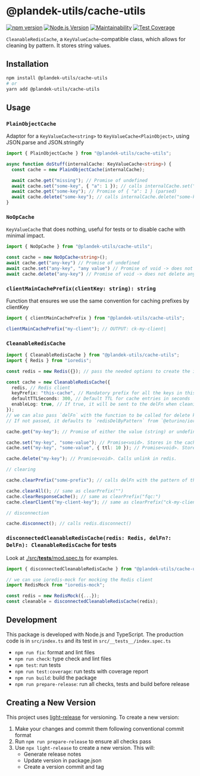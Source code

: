# @plandek-utils/cache-utils

[![npm version](https://badge.fury.io/js/%40eturino%2Fcache-utils.svg)](https://badge.fury.io/js/%40eturino%2Fcache-utils)
[![Node.js Version](https://img.shields.io/node/v/@eturino/cache-utils.svg)](https://nodejs.org)
[![Maintainability](https://api.codeclimate.com/v1/badges/f05fb327b37d0d69b030/maintainability)](https://codeclimate.com/github/plandek-utils/cache-utils/maintainability)
[![Test Coverage](https://api.codeclimate.com/v1/badges/f05fb327b37d0d69b030/test_coverage)](https://codeclimate.com/github/plandek-utils/cache-utils/test_coverage)

`CleanableRedisCache`, a `KeyValueCache`-compatible class, which allows for cleaning by pattern. It stores string values.

## Installation

```bash
npm install @plandek-utils/cache-utils
# or
yarn add @plandek-utils/cache-utils
```

## Usage

### `PlainObjectCache`

Adaptor for a `KeyValueCache<string>` to `KeyValueCache<PlainObject>`, using JSON.parse and JSON.stringify

```ts
import { PlainObjectCache } from "@plandek-utils/cache-utils";

async function doStuff(internalCache: KeyValueCache<string>) {
  const cache = new PlainObjectCache(internalCache);

  await cache.get("missing"); // Promise of undefined
  await cache.set("some-key", { "a": 1 }); // calls internalCache.set("some-key", "{\"a\":1}")
  await cache.get("some-key"); // Promise of { "a": 1 } (parsed)
  await cache.delete("some-key"); // calls internalCache.delete("some-key")
}

```

### `NoOpCache`

`KeyValueCache` that does nothing, useful for tests or to disable cache with minimal impact.

```ts
import { NoOpCache } from "@plandek-utils/cache-utils";

const cache = new NoOpCache<string>();
await cache.get("any-key") // Promise of undefined
await cache.set("any-key", "any value") // Promise of void -> does not store anything in any cache
await cache.delete("any-key") // Promise of void -> does not delete anything from any cache

```

### `clientMainCachePrefix(clientKey: string): string`

Function that ensures we use the same convention for caching prefixes by clientKey

```ts
import { clientMainCachePrefix } from "@plandek-utils/cache-utils";

clientMainCachePrefix("my-client"); // OUTPUT: ck-my-client|
```

### `CleanableRedisCache`

```ts
import { CleanableRedisCache } from "@plandek-utils/cache-utils";
import { Redis } from "ioredis";

const redis = new Redis({}); // pass the needed options to create the ioredis client

const cache = new CleanableRedisCache({
  redis, // Redis client
  keyPrefix: "this-cache", // Mandatory prefix for all the keys in this cache, which will be prepended to all keys before passing them to REDIS
  defaultTTLSeconds: 300, // Default TTL for cache entries in seconds
  enableLog: true, // If true, it will be sent to the delFn when cleaning the cache
});
// we can also pass `delFn` with the function to be called for delete keys by pattern.
// If not passed, it defaults to `redisDelByPattern` from `@eturino/ioredis-del-by-pattern`

cache.get("my-key"); // Promise of either the value (string) or undefined

cache.set("my-key", "some-value"); // Promise<void>. Stores in the cache, using the given default TTL
cache.set("my-key", "some-value", { ttl: 10 }); // Promise<void>. Stores in the cache, using 10s as TTL

cache.delete("my-key"); // Promise<void>. Calls unlink in redis.

// clearing

cache.clearPrefix("some-prefix"); // calls delFn with the pattern of the given prefix, prepended by this.keyPrefix, and ending with *.

cache.clearAll(); // same as clearPrefix("")
cache.clearResponseCache(); // same as clearPrefix("fqc:")
cache.clearClient("my-client-key"); // same as clearPrefix("ck-my-client-key|")

// disconnection

cache.disconnect(); // calls redis.disconnect()
```


### `disconnectedCleanableRedisCache(redis: Redis, delFn?: DelFn): CleanableRedisCache` for tests

Look at [./src/__tests__/mod.spec.ts](./src/__tests__/mod.spec.ts) for examples.

```ts
import { disconnectedCleanableRedisCache } from "@plandek-utils/cache-utils";

// we can use ioredis-mock for mocking the Redis client
import RedisMock from "ioredis-mock";

const redis = new RedisMock({...});
const cleanable = disconnectedCleanableRedisCache(redis);
```

## Development

This package is developed with Node.js and TypeScript. The production code is in `src/index.ts` and its test in
`src/__tests__/index.spec.ts`

- `npm run fix`: format and lint files
- `npm run check`: type check and lint files
- `npm test`: run tests
- `npm run test:coverage`: run tests with coverage report
- `npm run build`: build the package
- `npm run prepare-release`: run all checks, tests and build before release

## Creating a New Version

This project uses [light-release](https://github.com/plandek-utils/light-release) for versioning. To create a new version:

1. Make your changes and commit them following conventional commit format
2. Run `npm run prepare-release` to ensure all checks pass
3. Use `npx light-release` to create a new version. This will:
   - Generate release notes
   - Update version in package.json
   - Create a version commit and tag
